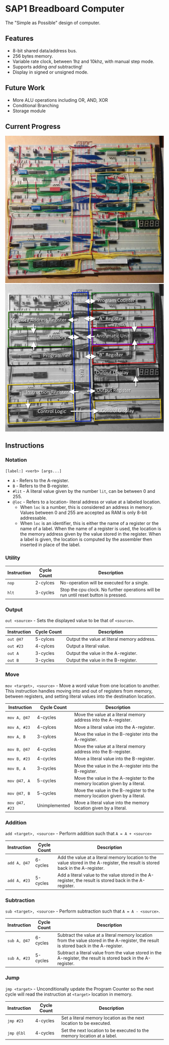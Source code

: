 # SAP1 Breadboard Computer
The "Simple as Possible" design of computer.

## Features
* 8-bit shared data/address bus.
* 256 bytes memory.
* Variable rate clock, between 1hz and 10khz, with manual step mode.
* Supports adding *and* subtracting!
* Display in signed or unsigned mode.

## Future Work
* More ALU operations including OR, AND, XOR
* Conditional Branching
* Storage module

## Current Progress
![Current Progress](docs/images/2017_07_20.jpg)
![Block Diagram](docs/images/current.jpg)

## Instructions

### Notation

`[label:] <verb> [args...]`

* `A` - Refers to the A-register.
* `B` - Refers to the B-register.
* `#lit` - A literal value given by the number `lit`, can be between 0 and 255.
* `@loc` - Refers to a location- literal address or value at a labeled location.
  * When `loc` is a number, this is considered an address in memory. Values between 0 and 255 are accepted as RAM is only 8-bit addressable.
  * When `loc` is an identifier, this is either the name of a register or the name of a label. When the name of a register is used, the location is the memory address given by the value stored in the register. When a label is given, the location is computed by the assembler then inserted in place of the label.

### Utility

| Instruction | Cycle Count | Description |
|---|---|---|
| `nop` | 2-cylces | No-operation will be executed for a single. |
| `hlt` | 3-cycles | Stop the cpu clock. No further operations will be run until reset button is pressed. |

### Output

`out <source>` - Sets the displayed value to be that of `<source>`.

| Instruction | Cycle Count | Description |
|---|---|---|
| `out @47` | 5-cylces | Output the value at literal memory address. |
| `out #23` | 4-cylces | Output a literal value. |
| `out A` | 3-cycles | Output the value in the A-register. |
| `out B` | 3-cycles | Output the value in the B-register. |

### Move

`mov <target>, <source>` - Move a word value from one location to another. This instruction handles moving into and out of registers from memory, between registers, and setting literal values into the destination location.

| Instruction | Cycle Count | Description |
|---|---|---|
| `mov A, @47` | 4-cycles | Move the value at a literal memory address into the A-register. |
| `mov A, #23` | 4-cylces | Move a literal value into the A-register. |
| `mov A, B` | 3-cylces | Move the value in the B-register into the A-register. |
| `mov B, @47` | 4-cycles | Move the value at a literal memory address into the B-register. |
| `mov B, #23` | 4-cycles | Move a literal value into the B-register. |
| `mov B, A` | 3-cycles | Move the value in the A-register into the B-register. |
| `mov @47, A` | 5-cycles | Move the value in the A-register to the memory location given by a literal. |
| `mov @47, B` | 5-cycles | Move the value in the B-register to the memory location given by a literal. |
| `mov @47, #23` | Unimplemented | Move a literal value into the memory location given by a literal. |

### Addition

`add <target>, <source>` - Perform addition such that `A = A + <source>`


| Instruction | Cycle Count | Description |
|---|---|---|
| `add A, @47` | 6-cycles | Add the value at a literal memory location to the value stored in the A-register, the result is stored back in the A-register. |
| `add A, #23` | 5-cycles | Add a literal value to the value stored in the A-register, the result is stored back in the A-register. |

### Subtraction

`sub <target>, <source>` - Perform subtraction such that `A = A - <source>`.

| Instruction | Cycle Count | Description |
|---|---|---|
| `sub A, @47` | 6-cycles | Subtract the value at a literal memory location from the value stored in the A-register, the result is stored back in the A-register. |
| `sub A, #23` | 5-cycles | Subtract a literal value from the value stored in the A-register, the result is stored back in the A-register. |

### Jump

`jmp <target>` - Unconditionally update the Program Counter so the next cycle will read the instruction at `<target>` location in memory.

| Instruction | Cycle Count | Description |
|---|---|---|
| `jmp #23` | 4-cycles | Set a literal memory location as the next location to be executed. |
| `jmp @lbl` | 4-cycles | Set the next location to be executed to the memory location at a label. |
